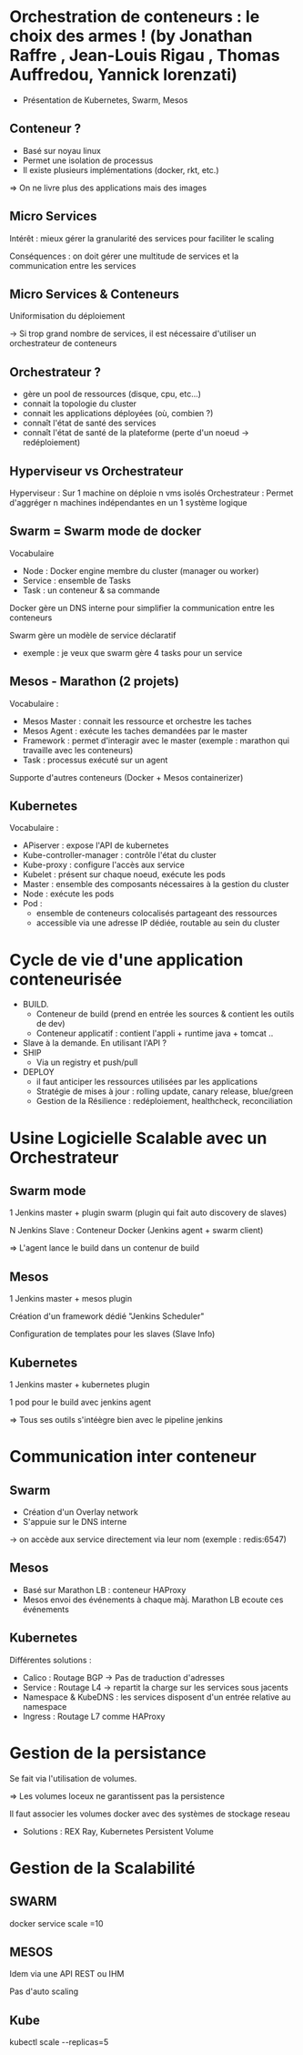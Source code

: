 # Orchestration de conteneurs : le choix des armes ! (by Jonathan Raffre , Jean-Louis Rigau , Thomas Auffredou, Yannick lorenzati)

- Présentation de Kubernetes, Swarm, Mesos

## Conteneur ?

- Basé sur noyau linux
- Permet une isolation de processus
- Il existe plusieurs implémentations (docker, rkt, etc.)

=> On ne livre plus des applications mais des images

## Micro Services

Intérêt : mieux gérer la granularité des services pour faciliter le scaling

Conséquences : on doit gérer une multitude de services et la communication entre les services

## Micro Services & Conteneurs

Uniformisation du déploiement

-> Si trop grand nombre de services, il est nécessaire d'utiliser un orchestrateur de conteneurs

## Orchestrateur ?

- gère un pool de ressources (disque, cpu, etc...)
- connait la topologie du cluster
- connait les applications déployées (où, combien ?)
- connaît l'état de santé des services
- connaît l'état de santé de la plateforme (perte d'un noeud -> redéploiement)

## Hyperviseur vs Orchestrateur

Hyperviseur : Sur 1 machine on déploie n vms isolés
Orchestrateur : Permet d'aggréger n machines indépendantes en un 1 système logique

## Swarm = Swarm mode de docker

Vocabulaire
- Node : Docker engine membre du cluster (manager ou worker)
- Service : ensemble de Tasks
- Task : un conteneur & sa commande

Docker gère un DNS interne pour simplifier la communication entre les conteneurs

Swarm gère un modèle de service déclaratif
- exemple : je veux que swarm gère 4 tasks pour un service

## Mesos - Marathon (2 projets)

Vocabulaire :
- Mesos Master : connait les ressource et orchestre les taches
- Mesos Agent : exécute les taches demandées par le master
- Framework  : permet d'interagir avec le master (exemple : marathon qui travaille avec les conteneurs)
- Task : processus exécuté sur un agent

Supporte d'autres conteneurs (Docker + Mesos containerizer)

## Kubernetes

Vocabulaire :
- APiserver : expose l'API de kubernetes
- Kube-controller-manager : contrôle l'état du cluster
- Kube-proxy : configure l'accès aux service
- Kubelet : présent sur chaque noeud, exécute les pods
- Master : ensemble des composants nécessaires à la gestion du cluster
- Node : exécute les pods
- Pod :
   - ensemble de conteneurs colocalisés partageant des ressources
   - accessible via une adresse IP dédiée, routable au sein du cluster

# Cycle de vie d'une application conteneurisée

- BUILD.
  - Conteneur de build (prend en entrée les sources & contient les outils de dev)
  - Conteneur applicatif : contient l'appli + runtime java + tomcat ..
- Slave à la demande. En utilisant l'API ?
- SHIP
  - Via un registry et push/pull
- DEPLOY
  - il faut anticiper les ressources utilisées par les applications
  - Stratégie de mises à jour : rolling update, canary release, blue/green
  - Gestion de la Résilience : redéploiement, healthcheck, reconciliation

# Usine Logicielle Scalable avec un Orchestrateur

## Swarm mode

1 Jenkins master + plugin swarm (plugin qui fait auto discovery de slaves)

N Jenkins Slave : Conteneur Docker (Jenkins agent + swarm client)

=> L'agent lance le build dans un contenur de build

## Mesos

1 Jenkins master + mesos plugin

Création d'un framework dédié "Jenkins Scheduler"

Configuration de templates pour les slaves (Slave Info)

## Kubernetes

1 Jenkins master + kubernetes plugin

1 pod pour le build avec jenkins agent

=> Tous ses outils s'intéègre bien avec le pipeline jenkins

# Communication inter conteneur

## Swarm

- Création d'un Overlay network
- S'appuie sur le DNS interne

-> on accède aux service directement via leur nom (exemple : redis:6547)

## Mesos

- Basé sur Marathon LB : conteneur HAProxy
- Mesos envoi des événements à chaque màj. Marathon LB ecoute ces événements

## Kubernetes

Différentes solutions : 
- Calico : Routage BGP -> Pas de traduction d'adresses
- Service : Routage L4 -> repartit la charge sur les services sous jacents
- Namespace & KubeDNS : les services disposent d'un entrée relative au namespace
- Ingress : Routage L7 comme HAProxy

# Gestion de la persistance

Se fait via l'utilisation de volumes.

=> Les volumes loceux ne garantissent pas la persistence

Il faut associer les volumes docker avec des systèmes de stockage reseau 
- Solutions : REX Ray, Kubernetes Persistent Volume

# Gestion de la Scalabilité

## SWARM

docker service scale =10

## MESOS

Idem via une API REST ou IHM

Pas d'auto scaling

## Kube

kubectl scale --replicas=5
